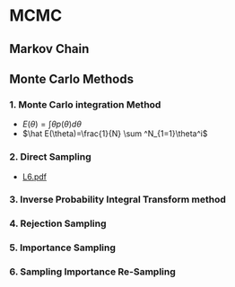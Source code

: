 # MCMC

## Markov Chain

## Monte Carlo Methods

### 1. Monte Carlo integration Method

- $E(\theta)=\int \theta p(\theta)d\theta$
- $\hat E(\theta)=\frac{1}{N} \sum ^N_{1=1}\theta^i$

### 2. Direct Sampling

- [L6.pdf](test.csv)


### 3. Inverse Probability Integral Transform method

### 4. Rejection Sampling

### 5. Importance Sampling

### 6. Sampling Importance Re-Sampling
